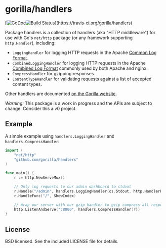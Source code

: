 gorilla/handlers
================
[[![GoDoc](https://godoc.org/github.com/gorilla/handlers?status.svg)](https://godoc.org/github.com/gorilla/handlers)![Build Status](https://travis-ci.org/gorilla/handlers.svg?branch=master)](https://travis-ci.org/gorilla/handlers)

Package handlers is a collection of handlers (aka "HTTP middleware") for use
with Go's `net/http` package (or any framework supporting `http.Handler`), including:

* `LoggingHandler` for logging HTTP requests in the Apache [Common Log
  Format](http://httpd.apache.org/docs/2.2/logs.html#common).
* `CombinedLoggingHandler` for logging HTTP requests in the Apache [Combined Log
  Format](http://httpd.apache.org/docs/2.2/logs.html#combined) commonly used by
  both Apache and nginx.
* `CompressHandler` for gzipping responses.
* `ContentTypeHandler` for validating requests against a list of accepted
  content types.

Other handlers are documented [on the Gorilla
website](http://www.gorillatoolkit.org/pkg/handlers).

*Warning:* This package is a work in progress and the APIs are subject to change.
Consider this a v0 project.

## Example

A simple example using `handlers.LoggingHandler` and `handlers.CompressHandler`:

```go
import (
    "net/http"
    "github.com/gorilla/handlers"
)

func main() {
    r := http.NewServeMux()

    // Only log requests to our admin dashboard to stdout
    r.Handle("/admin", handlers.LoggingHandler(os.Stdout, http.HandlerFunc(ShowAdminDashboard)))
    r.HandleFunc("/", ShowIndex)

    // Wrap our server with our gzip handler to gzip compress all responses.
    http.ListenAndServe(":8000", handlers.CompressHandler(r))
}
```

## License

BSD licensed. See the included LICENSE file for details.

